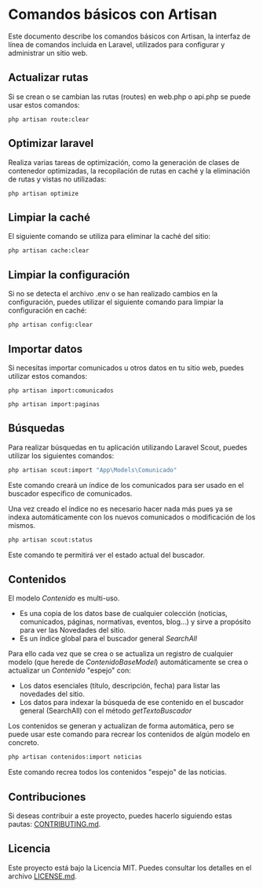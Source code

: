 # Comandos básicos con Artisan

Este documento describe los comandos básicos con Artisan, la interfaz de línea de comandos incluida en Laravel, utilizados para configurar y administrar un sitio web.

## Actualizar rutas

Si se crean o se cambian las rutas (routes) en web.php o api.php se puede usar estos comandos:

```
php artisan route:clear
```

## Optimizar laravel

Realiza varias tareas de optimización, como la generación de clases de contenedor optimizadas, la recopilación de rutas en caché y la eliminación de rutas y vistas no utilizadas:

```
php artisan optimize
```

## Limpiar la caché

El siguiente comando se utiliza para eliminar la caché del sitio:

```
php artisan cache:clear
```

## Limpiar la configuración

Si no se detecta el archivo .env o se han realizado cambios en la configuración, puedes utilizar el siguiente comando para limpiar la configuración en caché:

```
php artisan config:clear
```

## Importar datos

Si necesitas importar comunicados u otros datos en tu sitio web, puedes utilizar estos comandos:

```
php artisan import:comunicados
```

```
php artisan import:paginas
```

## Búsquedas

Para realizar búsquedas en tu aplicación utilizando Laravel Scout, puedes utilizar los siguientes comandos:

```bash
php artisan scout:import "App\Models\Comunicado"
```

Este comando creará un índice de los comunicados para ser usado en el buscador específico de comunicados. 

Una vez creado el índice no es necesario hacer nada más pues ya se indexa automáticamente con los nuevos comunicados o modificación de los mismos.
 
```bash
php artisan scout:status
```

Este comando te permitirá ver el estado actual del buscador.

## Contenidos

El modelo _Contenido_ es multi-uso. 

- Es una copia de los datos base de cualquier colección (noticias, comunicados, páginas, normativas, eventos, blog...) y sirve a propósito para ver las Novedades del sitio.
- Es un índice global para el buscador general _SearchAll_

Para ello cada vez que se crea o se actualiza un registro de cualquier modelo (que herede de _ContenidoBaseModel_) automáticamente se crea o actualizar un _Contenido_ "espejo" con:

- Los datos esenciales (título, descripción, fecha) para listar las novedades del sitio.
- Los datos para indexar la búsqueda de ese contenido en el buscador general (SearchAll) con el método _getTextoBuscador_


Los contenidos se generan y actualizan de forma automática, pero se puede usar este comando para recrear los contenidos de algún modelo en concreto.

```bash
php artisan contenidos:import noticias
```

Este comando recrea todos los contenidos "espejo" de las noticias.


## Contribuciones

Si deseas contribuir a este proyecto, puedes hacerlo siguiendo estas pautas: [CONTRIBUTING.md](link-to-contributing-md).

## Licencia

Este proyecto está bajo la Licencia MIT. Puedes consultar los detalles en el archivo [LICENSE.md](link-to-license-md).
